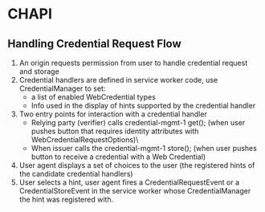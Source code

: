 # CHAPI
## Handling Credential Request Flow
1. An origin requests permission from user to handle credential request and storage
2. Credential handlers are defined in service worker code, use CredentialManager to set:
    - a list of enabled WebCredential types
    - Info used in the display of hints supported by the credential handler
3. Two entry points for interaction with a credential handler
    - Relying party (verifier) calls credential-mgmt-1 get(); (when user pushes button that requires identity attributes with WebCredentialRequestOptions)\
    - When issuer calls the credential-mgmt-1 store(); (when user pushes button to receive a credential with a Web Credential)
4. User agent displays a set of choices to the user (the registered hints of the candidate credential handlers)
5. User selects a hint, user agent fires a CredentialRequestEvent or a CredentialStoreEvent in the service worker whose CredentialManager the hint was registered with.